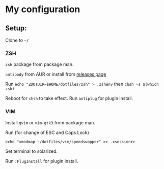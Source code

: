 # My configuration


## Setup:

Clone to `~/`

### ZSH

`zsh` package from package man.

`antibody` from AUR or install from [releases page](https://github.com/getantibody/antibody/releases)

Run
`echo "ZDOTDIR=$HOME/dotfiles/zsh" > .zshenv`
then 
`chsh -s $(which zsh)`

Reboot for `chsh` to take effect.
Run `antiplug` for plugin install.

### VIM

Install `gvim` or `vim-gtk3` from package man.

Run (for change of ESC and Caps Lock)

`echo "xmodmap ~/dotfiles/vim/speedswapper" >> .xsessionrc`

Set terminal to solarized.

Run `:PlugInstall` for plugin install.


